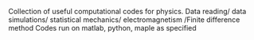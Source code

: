 Collection of useful computational codes for physics.
Data reading/ data simulations/ statistical mechanics/ electromagnetism /Finite difference method
Codes run on matlab, python, maple as specified
